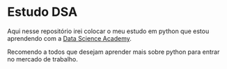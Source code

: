 # Estudo DSA

Aqui nesse repositório irei colocar o meu estudo em python que estou aprendendo com a [Data Science Academy](https://www.datascienceacademy.com.br/). 

Recomendo a todos que desejam aprender mais sobre python para entrar no mercado de trabalho.
